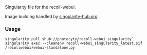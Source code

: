 Singularity file for the recoll-webui.

Image building handled by [singularity-hub.org](https://singularity-hub.org)

### Usage

```
singularity pull shub://photocyte/recoll-webui_singularity`
singularity exec --cleanenv recoll-webui_singularity_latest.sif /recollwebui/webui-standalone.py
```
